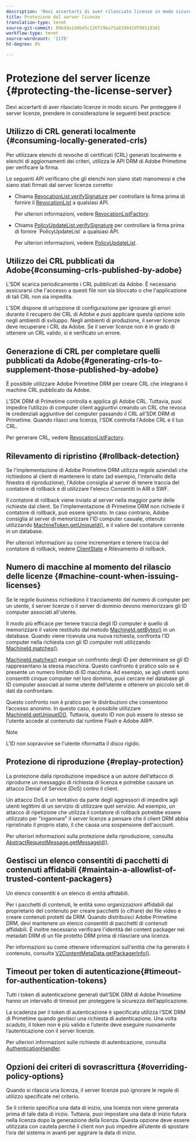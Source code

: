 ```yaml
---
description: 'Devi accertarti di aver rilasciato licenze in modo sicuro. Prendere in considerazione queste best practice per proteggere il server licenze '
title: Protezione del server licenze
translation-type: tm+mt
source-git-commit: 89bdda1d4bd5c126f19ba75a819942df901183d1
workflow-type: tm+mt
source-wordcount: '1178'
ht-degree: 0%

---
```



# Protezione del server licenze {#protecting-the-license-server}

Devi accertarti di aver rilasciato licenze in modo sicuro. Per proteggere il server licenze, prendere in considerazione le seguenti best practice:

## Utilizzo di CRL generati localmente {#consuming-locally-generated-crls}

Per utilizzare elenchi di revoche di certificati (CRL) generati localmente e elenchi di aggiornamenti dei criteri, utilizza le API DRM di Adobe Primetime per verificare la firma.

Le seguenti API verificano che gli elenchi non siano stati manomessi e che siano stati firmati dal server licenze corretto:

* Chiama [RevocationList.verifySignature](https://help.adobe.com/en_US/primetime/api/drm-apis/server/javadocs-flashaccess-pro/com/adobe/flashaccess/sdk/revocation/RevocationList.html#verifySignature(java.security.cert.X509Certificate)) per controllare la firma prima di fornire il [RevocationList](https://help.adobe.com/en_US/primetime/api/drm-apis/server/javadocs-flashaccess-pro/com/adobe/flashaccess/sdk/revocation/RevocationList.html) a qualsiasi API.

   Per ulteriori informazioni, vedere [RevocationListFactory](https://help.adobe.com/en_US/primetime/api/drm-apis/server/javadocs-flashaccess-pro/com/adobe/flashaccess/sdk/revocation/RevocationListFactory.html).

* Chiama [PolicyUpdateList.verifySignature](https://help.adobe.com/en_US/primetime/api/drm-apis/server/javadocs-flashaccess-pro/com/adobe/flashaccess/sdk/policyupdate/PolicyUpdateList.html#verifySignature(java.security.cert.X509Certificate)) per controllare la firma prima di fornire `PolicyUpdateList` a qualsiasi API.

   Per ulteriori informazioni, vedere [PolicyUpdateList](https://help.adobe.com/en_US/primetime/api/drm-apis/server/javadocs-flashaccess-pro/com/adobe/flashaccess/sdk/policyupdate/PolicyUpdateList.html).

## Utilizzo dei CRL pubblicati da Adobe{#consuming-crls-published-by-adobe}

L’SDK scarica periodicamente i CRL pubblicati da Adobe. È necessario assicurarsi che l&#39;accesso a questi file non sia bloccato o che l&#39;applicazione di tali CRL non sia impedita.

L’SDK dispone di un’opzione di configurazione per ignorare gli errori durante il recupero dei CRL di Adobe e puoi applicare questa opzione solo negli ambienti di sviluppo. Negli ambienti di produzione, il server licenze deve recuperare i CRL da Adobe. Se il server licenze non è in grado di ottenere un CRL valido, si è verificato un errore.

## Generazione di CRL per completare quelli pubblicati da Adobe{#generating-crls-to-supplement-those-published-by-adobe}

È possibile utilizzare Adobe Primetime DRM per creare CRL che integrano il machine CRL pubblicato da Adobe.

L’SDK DRM di Primetime controlla e applica gli Adobe CRL. Tuttavia, puoi impedire l’utilizzo di computer client aggiuntivi creando un CRL che revoca le credenziali aggiuntive del computer passando il CRL all’SDK DRM di Primetime. Quando rilasci una licenza, l&#39;SDK controlla l&#39;Adobe CRL e il tuo CRL.

Per generare CRL, vedere [RevocationListFactory](https://help.adobe.com/en_US/primetime/api/drm-apis/server/javadocs-flashaccess-pro/com/adobe/flashaccess/sdk/revocation/RevocationListFactory.html).

## Rilevamento di ripristino {#rollback-detection}

Se l&#39;implementazione di Adobe Primetime DRM utilizza regole aziendali che richiedono al client di mantenere lo stato (ad esempio, l&#39;intervallo della finestra di riproduzione), l&#39;Adobe consiglia al server di tenere traccia del contatore di rollback e di utilizzare l&#39;elenco Consentiti in AIR o SWF.

Il contatore di rollback viene inviato al server nella maggior parte delle richieste dal client. Se l&#39;implementazione di Primetime DRM non richiede il contatore di rollback, può essere ignorato. In caso contrario, Adobe consiglia al server di memorizzare l&#39;ID computer casuale, ottenuto utilizzando [MachineToken.getUniqueId()](https://help.adobe.com/en_US/primetime/api/drm-apis/server/javadocs-flashaccess-pro/com/adobe/flashaccess/sdk/cert/MachineId.html#getUniqueId()), e il valore del contatore corrente in un database.

Per ulteriori informazioni su come incrementare e tenere traccia del contatore di rollback, vedere [ClientState](https://help.adobe.com/en_US/primetime/api/drm-apis/server/javadocs-flashaccess-pro/com/adobe/flashaccess/sdk/protocol/ClientState.html) e Rilevamento di rollback.

## Numero di macchine al momento del rilascio delle licenze {#machine-count-when-issuing-licenses}

Se le regole business richiedono il tracciamento del numero di computer per un utente, il server licenze o il server di dominio devono memorizzare gli ID computer associati all&#39;utente.

Il modo più efficace per tenere traccia degli ID computer è quello di memorizzare il valore restituito dal metodo [MachineId.getBytes()](https://help.adobe.com/en_US/primetime/api/drm-apis/server/javadocs-flashaccess-pro/com/adobe/flashaccess/sdk/cert/MachineId.html#getBytes()) in un database. Quando viene ricevuta una nuova richiesta, confronta l’ID computer nella richiesta con gli ID computer noti utilizzando [MachineId.matches()](https://help.adobe.com/en_US/primetime/api/drm-apis/server/javadocs-flashaccess-pro/com/adobe/flashaccess/sdk/cert/MachineId.html#matches(com.adobe.flashaccess.sdk.cert.MachineId)).

[MachineId.matches()](https://help.adobe.com/en_US/primetime/api/drm-apis/server/javadocs-flashaccess-pro/com/adobe/flashaccess/sdk/cert/MachineId.html#matches(com.adobe.flashaccess.sdk.cert.MachineId)) esegue un confronto degli ID per determinare se gli ID rappresentano la stessa macchina. Questo confronto è pratico solo se è presente un numero limitato di ID macchina. Ad esempio, se agli utenti sono consentiti cinque computer nel loro dominio, puoi cercare nel database gli ID computer associati al nome utente dell’utente e ottenere un piccolo set di dati da confrontare.

Questo confronto non è pratico per le distribuzioni che consentono l’accesso anonimo. In questo caso, è possibile utilizzare [MachineId.getUniqueID()](https://help.adobe.com/en_US/primetime/api/drm-apis/server/javadocs-flashaccess-pro/com/adobe/flashaccess/sdk/cert/MachineId.html#getUniqueId()). Tuttavia, questo ID non può essere lo stesso se l&#39;utente accede al contenuto dai runtime Flash e Adobe AIR®.

>[!NOTE]
>
>L&#39;ID non sopravvive se l&#39;utente riformatta il disco rigido.

## Protezione di riproduzione {#replay-protection}

La protezione dalla riproduzione impedisce a un autore dell’attacco di riprodurre un messaggio di richiesta di licenza e potrebbe causare un attacco Denial of Service (DoS) contro il client.

Un attacco DoS è un tentativo da parte degli aggressori di impedire agli utenti legittimi di un servizio di utilizzare quel servizio. Ad esempio, un attacco di ripetizione che utilizza il contatore di rollback potrebbe essere utilizzato per &quot;ingannare&quot; il server licenze a pensare che il client DRM abbia ripristinato il proprio stato, il che causa una sospensione dell&#39;account.

Per ulteriori informazioni sulla protezione della riproduzione, consulta [ AbstractRequestMessage.getMessageId()](https://help.adobe.com/en_US/primetime/api/drm-apis/server/javadocs-flashaccess-pro/com/adobe/flashaccess/sdk/protocol/AbstractRequestMessage.html#getMessageId()).

## Gestisci un elenco consentiti di pacchetti di contenuti affidabili {#maintain-a-allowlist-of-trusted-content-packagers}

Un elenco consentiti è un elenco di entità affidabili.

Per i pacchetti di contenuti, le entità sono organizzazioni affidabili dal proprietario del contenuto per creare pacchetti (o cifrare) dei file video e creare contenuti protetti da DRM. Quando distribuisci Adobe Primetime DRM, devi mantenere un elenco consentiti di pacchetti di contenuti affidabili. È inoltre necessario verificare l&#39;identità del content packager nei metadati DRM di un file protetto DRM prima di rilasciare una licenza.

Per informazioni su come ottenere informazioni sull&#39;entità che ha generato il contenuto, consulta [V2ContentMetaData.getPackagerInfo()](https://help.adobe.com/en_US/primetime/api/drm-apis/server/javadocs-flashaccess-pro/com/adobe/flashaccess/sdk/media/drm/keys/v2/V2ContentMetaData.html#getPackagerInfo()).

## Timeout per token di autenticazione{#timeout-for-authentication-tokens}

Tutti i token di autenticazione generati dall’SDK DRM di Adobe Primetime hanno un intervallo di timeout per proteggere la sicurezza dell’applicazione.

La scadenza per il token di autenticazione è specificata utilizza l’SDK DRM di Primetime quando gestisci una richiesta di autenticazione. Una volta scaduto, il token non è più valido e l’utente deve eseguire nuovamente l’autenticazione con il server licenze.

Per ulteriori informazioni sulle richieste di autenticazione, consulta [AuthenticationHandler](https://help.adobe.com/en_US/primetime/api/drm-apis/server/javadocs-flashaccess-pro/com/adobe/flashaccess/sdk/protocol/authentication/AuthenticationHandler.html).

## Opzioni dei criteri di sovrascrittura {#overriding-policy-options}

Quando si rilascia una licenza, il server licenze può ignorare le regole di utilizzo specificate nel criterio.

Se il criterio specifica una data di inizio, una licenza non viene generata prima di tale data di inizio. Tuttavia, puoi impostare una data di inizio futura nella licenza dopo la generazione della licenza. Questa opzione deve essere utilizzata con cautela perché il client non può impedire all’utente di spostare l’ora del sistema in avanti per aggirare la data di inizio.